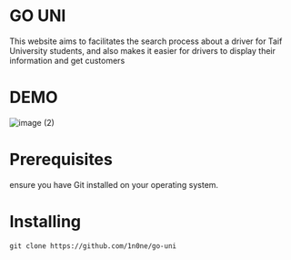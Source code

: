 <h1>GO UNI</h1>
This website aims to facilitates the search process about a driver for Taif University students, and also makes it easier for drivers to display their information and get customers

<h1>DEMO </h1>

![image (2)](https://github.com/1n0ne/go-uni/assets/90569504/45228930-c9ad-4f28-9109-c1a20bf040f7)
<h1>Prerequisites </h1>
ensure you have Git installed on your operating system.
<h1>Installing </h1>



```
git clone https://github.com/1n0ne/go-uni
```
